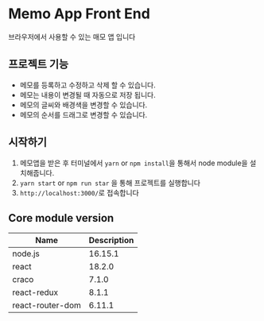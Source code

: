 # Memo App Front End
브라우저에서 사용할 수 있는 매모 앱 입니다

## 프로젝트 기능
- 메모를 등록하고 수정하고 삭제 할 수 있습니다.
- 메모는 내용이 변경될 때 자동으로 저장 됩니다.
- 메모의 글씨와 배경색을 변경할 수 있습니다.
- 메모의 순서를 드래그로 변경할 수 있습니다.

## 시작하기
1. 메모앱을 받은 후 터미널에서 `yarn` or `npm install`을 통해서 node module을 설치해줍니다.
2. `yarn start` or `npm run star` 을 통해 프로젝트를 실행합니다
3. `http://localhost:3000/`로 접속합니다

## Core module version
| Name                  | Description           |
| ------                | ------                |
| node.js               | 16.15.1               |
| react                 | 18.2.0                |
| craco                 | 7.1.0                 |
| react-redux           | 8.1.1                 |
| react-router-dom      | 6.11.1                |

